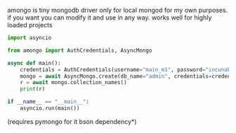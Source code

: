 amongo is tiny mongodb driver only for local mongod for my own purposes. if you want you can modify it and use in any way. works well for highly loaded projects
```py
import asyncio

from amongo import AuthCredentials, AsyncMongo

async def main():
    credentials = AuthCredentials(username="main_m1", password="incunaby!")
    mongo = await AsyncMongo.create(db_name="admin", credentials=credentials)
    r = await mongo.collection_names()
    print(r)

if __name__ == "__main__":
    asyncio.run(main())
```
(requires pymongo for it bson dependency*)
